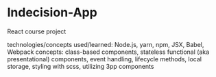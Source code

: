 # Indecision-App
React course project

technologies/concepts used/learned: Node.js, yarn, npm, JSX, Babel, Webpack
concepts: class-based components, stateless functional (aka presentational) components, event handling, lifecycle methods, local storage,
styling with scss, utilizing 3pp components

